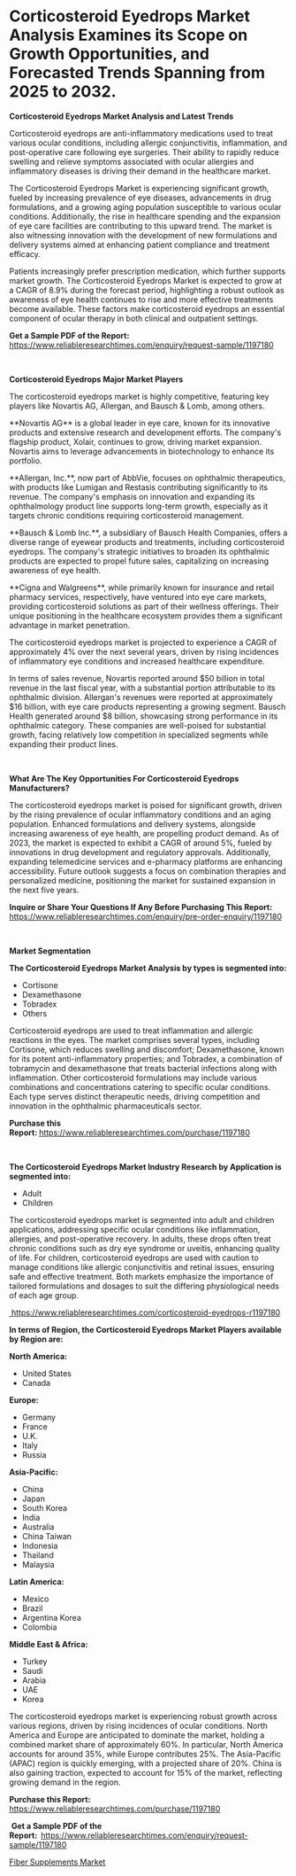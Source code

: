 <p><h1>Corticosteroid Eyedrops Market Analysis Examines its Scope on Growth Opportunities, and Forecasted Trends Spanning from 2025 to 2032.</h1></p><p><strong>Corticosteroid Eyedrops Market Analysis and Latest Trends</strong></p>
<p><p>Corticosteroid eyedrops are anti-inflammatory medications used to treat various ocular conditions, including allergic conjunctivitis, inflammation, and post-operative care following eye surgeries. Their ability to rapidly reduce swelling and relieve symptoms associated with ocular allergies and inflammatory diseases is driving their demand in the healthcare market. </p><p>The Corticosteroid Eyedrops Market is experiencing significant growth, fueled by increasing prevalence of eye diseases, advancements in drug formulations, and a growing aging population susceptible to various ocular conditions. Additionally, the rise in healthcare spending and the expansion of eye care facilities are contributing to this upward trend. The market is also witnessing innovation with the development of new formulations and delivery systems aimed at enhancing patient compliance and treatment efficacy.</p><p>Patients increasingly prefer prescription medication, which further supports market growth. The Corticosteroid Eyedrops Market is expected to grow at a CAGR of 8.9% during the forecast period, highlighting a robust outlook as awareness of eye health continues to rise and more effective treatments become available. These factors make corticosteroid eyedrops an essential component of ocular therapy in both clinical and outpatient settings.</p></p>
<p><strong>Get a Sample PDF of the Report:&nbsp;</strong> <a href="https://www.reliableresearchtimes.com/enquiry/request-sample/1197180?utm_campaign=2109&utm_medium=2&utm_source=Github&utm_content=ia&utm_term=08032025&utm_id=corticosteroid-eyedrops">https://www.reliableresearchtimes.com/enquiry/request-sample/1197180</a></p>
<p>&nbsp;</p>
<p><strong>Corticosteroid Eyedrops Major Market Players</strong></p>
<p><p>The corticosteroid eyedrops market is highly competitive, featuring key players like Novartis AG, Allergan, and Bausch & Lomb, among others. </p><p>**Novartis AG** is a global leader in eye care, known for its innovative products and extensive research and development efforts. The company's flagship product, Xolair, continues to grow, driving market expansion. Novartis aims to leverage advancements in biotechnology to enhance its portfolio.</p><p>**Allergan, Inc.**, now part of AbbVie, focuses on ophthalmic therapeutics, with products like Lumigan and Restasis contributing significantly to its revenue. The company's emphasis on innovation and expanding its ophthalmology product line supports long-term growth, especially as it targets chronic conditions requiring corticosteroid management.</p><p>**Bausch & Lomb Inc.**, a subsidiary of Bausch Health Companies, offers a diverse range of eyewear products and treatments, including corticosteroid eyedrops. The company's strategic initiatives to broaden its ophthalmic products are expected to propel future sales, capitalizing on increasing awareness of eye health.</p><p>**Cigna and Walgreens**, while primarily known for insurance and retail pharmacy services, respectively, have ventured into eye care markets, providing corticosteroid solutions as part of their wellness offerings. Their unique positioning in the healthcare ecosystem provides them a significant advantage in market penetration.</p><p>The corticosteroid eyedrops market is projected to experience a CAGR of approximately 4% over the next several years, driven by rising incidences of inflammatory eye conditions and increased healthcare expenditure.</p><p>In terms of sales revenue, Novartis reported around $50 billion in total revenue in the last fiscal year, with a substantial portion attributable to its ophthalmic division. Allergan's revenues were reported at approximately $16 billion, with eye care products representing a growing segment. Bausch Health generated around $8 billion, showcasing strong performance in its ophthalmic category. These companies are well-poised for substantial growth, facing relatively low competition in specialized segments while expanding their product lines.</p></p>
<p>&nbsp;</p>
<p><strong>What Are The Key Opportunities For Corticosteroid Eyedrops Manufacturers?</strong></p>
<p><p>The corticosteroid eyedrops market is poised for significant growth, driven by the rising prevalence of ocular inflammatory conditions and an aging population. Enhanced formulations and delivery systems, alongside increasing awareness of eye health, are propelling product demand. As of 2023, the market is expected to exhibit a CAGR of around 5%, fueled by innovations in drug development and regulatory approvals. Additionally, expanding telemedicine services and e-pharmacy platforms are enhancing accessibility. Future outlook suggests a focus on combination therapies and personalized medicine, positioning the market for sustained expansion in the next five years.</p></p>
<p><strong>Inquire or Share Your Questions If Any Before Purchasing This Report:</strong> <a href="https://www.reliableresearchtimes.com/enquiry/pre-order-enquiry/1197180?utm_campaign=2109&utm_medium=2&utm_source=Github&utm_content=ia&utm_term=08032025&utm_id=corticosteroid-eyedrops">https://www.reliableresearchtimes.com/enquiry/pre-order-enquiry/1197180</a></p>
<p>&nbsp;</p>
<p><strong>Market Segmentation</strong></p>
<p><strong>The Corticosteroid Eyedrops Market Analysis by types is segmented into:</strong></p>
<p><ul><li>Cortisone</li><li>Dexamethasone</li><li>Tobradex</li><li>Others</li></ul></p>
<p><p>Corticosteroid eyedrops are used to treat inflammation and allergic reactions in the eyes. The market comprises several types, including Cortisone, which reduces swelling and discomfort; Dexamethasone, known for its potent anti-inflammatory properties; and Tobradex, a combination of tobramycin and dexamethasone that treats bacterial infections along with inflammation. Other corticosteroid formulations may include various combinations and concentrations catering to specific ocular conditions. Each type serves distinct therapeutic needs, driving competition and innovation in the ophthalmic pharmaceuticals sector.</p></p>
<p><strong>Purchase this Report:&nbsp;</strong><a href="https://www.reliableresearchtimes.com/purchase/1197180?utm_campaign=2109&utm_medium=2&utm_source=Github&utm_content=ia&utm_term=08032025&utm_id=corticosteroid-eyedrops">https://www.reliableresearchtimes.com/purchase/1197180</a></p>
<p>&nbsp;</p>
<p><strong>The Corticosteroid Eyedrops Market Industry Research by Application is segmented into:</strong></p>
<p><ul><li>Adult</li><li>Children</li></ul></p>
<p><p>The corticosteroid eyedrops market is segmented into adult and children applications, addressing specific ocular conditions like inflammation, allergies, and post-operative recovery. In adults, these drops often treat chronic conditions such as dry eye syndrome or uveitis, enhancing quality of life. For children, corticosteroid eyedrops are used with caution to manage conditions like allergic conjunctivitis and retinal issues, ensuring safe and effective treatment. Both markets emphasize the importance of tailored formulations and dosages to suit the differing physiological needs of each age group.</p></p>
<p><a href="https://www.reliableresearchtimes.com/corticosteroid-eyedrops-r1197180?utm_campaign=2109&utm_medium=2&utm_source=Github&utm_content=ia&utm_term=08032025&utm_id=corticosteroid-eyedrops">&nbsp;https://www.reliableresearchtimes.com/corticosteroid-eyedrops-r1197180</a></p>
<p><strong>In terms of Region, the Corticosteroid Eyedrops Market Players available by Region are:</strong></p>
<p>
    <p> <strong> North America: </strong>
        <ul>
            <li>United States</li>
            <li>Canada</li>
        </ul>
        </p> 
    <p> <strong> Europe: </strong>
        <ul>
            <li>Germany</li>
            <li>France</li>
            <li>U.K.</li>
            <li>Italy</li>
            <li>Russia</li>
        </ul>
        </p> 
    <p> <strong> Asia-Pacific: </strong>
        <ul>
            <li>China</li>
            <li>Japan</li>
            <li>South Korea</li>
            <li>India</li>
            <li>Australia</li>
            <li>China Taiwan</li>
            <li>Indonesia</li>
            <li>Thailand</li>
            <li>Malaysia</li>
        </ul>
        </p> 
    <p> <strong> Latin America: </strong>
        <ul>
            <li>Mexico</li>
            <li>Brazil</li>
            <li>Argentina Korea</li>
            <li>Colombia</li>
        </ul>
        </p> 
    <p> <strong> Middle East & Africa: </strong>
        <ul>
            <li>Turkey</li>
            <li>Saudi</li>
            <li>Arabia</li>
            <li>UAE</li>
            <li>Korea</li>
        </ul>
    </p>
    </p>
<p><p>The corticosteroid eyedrops market is experiencing robust growth across various regions, driven by rising incidences of ocular conditions. North America and Europe are anticipated to dominate the market, holding a combined market share of approximately 60%. In particular, North America accounts for around 35%, while Europe contributes 25%. The Asia-Pacific (APAC) region is quickly emerging, with a projected share of 20%. China is also gaining traction, expected to account for 15% of the market, reflecting growing demand in the region.</p></p>
<p><strong>Purchase this Report: </strong><a href="https://www.reliableresearchtimes.com/purchase/1197180?utm_campaign=2109&utm_medium=2&utm_source=Github&utm_content=ia&utm_term=08032025&utm_id=corticosteroid-eyedrops">https://www.reliableresearchtimes.com/purchase/1197180</a></p>
<p>&nbsp;<strong>Get a Sample PDF of the Report:&nbsp;&nbsp;</strong><a href="https://www.reliableresearchtimes.com/enquiry/request-sample/1197180?utm_campaign=2109&utm_medium=2&utm_source=Github&utm_content=ia&utm_term=08032025&utm_id=corticosteroid-eyedrops">https://www.reliableresearchtimes.com/enquiry/request-sample/1197180</a></p>
<p><strong></strong></p>
<p><p><a href="https://github.com/MonroeBullock54/Market-Research-Report-List-2/blob/main/fiber-supplements-market.md?utm_campaign=2109&utm_medium=2&utm_source=Github&utm_content=ia&utm_term=08032025&utm_id=corticosteroid-eyedrops">Fiber Supplements Market</a></p></p>